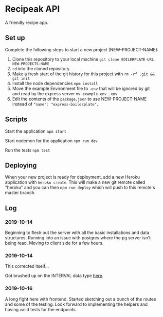 # Recipeak API

A friendly recipe app.

## Set up

Complete the following steps to start a new project (NEW-PROJECT-NAME):

1. Clone this repository to your local machine `git clone BOILERPLATE-URL NEW-PROJECTS-NAME`
2. `cd` into the cloned repository.
3. Make a fresh start of the git history for this project with `rm -rf .git && git init`
4. Install the node dependencies `npm install`
5. Move the example Environment file to `.env` that will be ignored by git and read by the express server `mv example.env .env`
6. Edit the contents of the `package.json` to use NEW-PROJECT-NAME instead of `"name": "express-boilerplate",`

## Scripts

Start the application `npm start`

Start nodemon for the application `npm run dev`

Run the tests `npm test`

## Deploying

When your new project is ready for deployment, add a new Heroku application with `heroku create`. This will make a new git remote called "heroku" and you can then `npm run deploy` which will push to this remote's master branch.

## Log

### 2019-10-14

Beginning to flesh out the server with all the basic installations and data structures. Running into an issue with postgres where the pg server isn't being read. Moving to client side for a few hours.

### 2019-10-14

This corrected itself...

Got brushed up on the INTERVAL data type [here](http://www.postgresqltutorial.com/postgresql-interval/).

### 2019-10-16

A long fight here with frontend. Started sketching out a bunch of the routes and some of the testing. Look forward to implementing the helpers and having valid tests for the endpoints.
